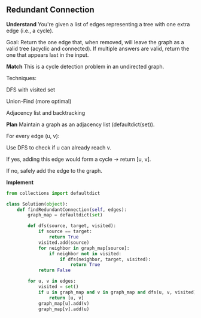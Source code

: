 ## Redundant Connection
**Understand**
You're given a list of edges representing a tree with one extra edge (i.e., a cycle).

Goal:
Return the one edge that, when removed, will leave the graph as a valid tree (acyclic and connected). If multiple answers are valid, return the one that appears last in the input.

**Match**
This is a cycle detection problem in an undirected graph.

Techniques:

DFS with visited set

Union-Find (more optimal)

Adjacency list and backtracking

**Plan**
Maintain a graph as an adjacency list (defaultdict(set)).

For every edge (u, v):

Use DFS to check if u can already reach v.

If yes, adding this edge would form a cycle → return [u, v].

If no, safely add the edge to the graph.

**Implement**
```python
from collections import defaultdict

class Solution(object):
    def findRedundantConnection(self, edges):
        graph_map = defaultdict(set)

        def dfs(source, target, visited):
            if source == target:
                return True
            visited.add(source)
            for neighbor in graph_map[source]:
                if neighbor not in visited:
                    if dfs(neighbor, target, visited):
                        return True
            return False

        for u, v in edges:
            visited = set()
            if u in graph_map and v in graph_map and dfs(u, v, visited):
                return [u, v]
            graph_map[u].add(v)
            graph_map[v].add(u)
```